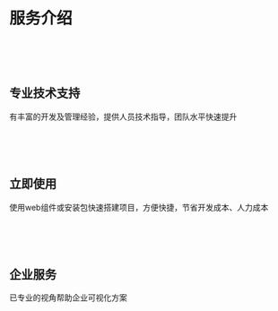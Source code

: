 # 服务介绍
<br>
<br>
<br>

## 专业技术支持

有丰富的开发及管理经验，提供人员技术指导，团队水平快速提升

<br>
<br>
<br>

## 立即使用

使用web组件或安装包快速搭建项目，方便快捷，节省开发成本、人力成本

<br>
<br>
<br>

## 企业服务

已专业的视角帮助企业可视化方案